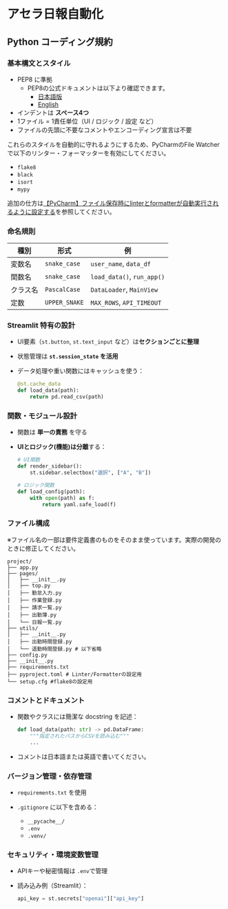 # アセラ日報自動化
## Python コーディング規約

### 基本構文とスタイル

- PEP8 に準拠
  - PEP8の公式ドキュメントは以下より確認できます。
    - [日本語版](https://pep8-ja.readthedocs.io/ja/latest/)
    - [English](https://peps.python.org/pep-0008/)
- インデントは **スペース4つ**
- 1ファイル = 1責任単位（UI / ロジック / 設定 など）
- ファイルの先頭に不要なコメントやエンコーディング宣言は不要

これらのスタイルを自動的に守れるようにするため、PyCharmのFile Watcherで以下のリンター・フォーマッターを有効にしてください。
- `flake8`
- `black`
- `isort`
- `mypy`

追加の仕方は[【PyCharm】ファイル保存時にlinterとformatterが自動実行されるように設定する](https://zenn.dev/horitaka/articles/4fc4a5c19bee22)を参照してください。

### 命名規則

| 種別   | 形式            | 例                          |
|------|---------------|----------------------------|
| 変数名  | `snake_case`  | `user_name`, `data_df`     |
| 関数名  | `snake_case`  | `load_data()`, `run_app()` |
| クラス名 | `PascalCase`  | `DataLoader`, `MainView`   |
| 定数   | `UPPER_SNAKE` | `MAX_ROWS`, `API_TIMEOUT`  |


### Streamlit 特有の設計

- UI要素（`st.button`, `st.text_input` など）は**セクションごとに整理**
- 状態管理は **`st.session_state` を活用**
- データ処理や重い関数にはキャッシュを使う：

  ```python
  @st.cache_data
  def load_data(path):
      return pd.read_csv(path)
  ````

### 関数・モジュール設計

* 関数は **単一の責務** を守る
* **UIとロジック(機能)は分離**する：

  ```python
  # UI関数
  def render_sidebar():
      st.sidebar.selectbox("選択", ["A", "B"])

  # ロジック関数
  def load_config(path):
      with open(path) as f:
          return yaml.safe_load(f)
  ```


### ファイル構成
※ファイル名の一部は要件定義書のものをそのまま使っています。実際の開発のときに修正してください。
```
project/
├── app.py
├── pages/
│   ├── __init__.py
│   ├── top.py
│   ├── 勤怠入力.py
│   ├── 作業登録.py
│   ├── 請求一覧.py
│   ├── 出勤簿.py
│   └── 日報一覧.py
├── utils/
│   ├── __init__.py
│   ├── 出勤時間登録.py
│   └── 退勤時間登録.py # 以下省略
├── config.py
├── __init__.py
├── requirements.txt
├── pyproject.toml # Linter/Formatterの設定用
└── setup.cfg #flake8の設定用
```


### コメントとドキュメント

* 関数やクラスには簡潔な docstring を記述：

  ```python
  def load_data(path: str) -> pd.DataFrame:
      """指定されたパスからCSVを読み込む"""
      ...
  ```
* コメントは日本語または英語で書いてください。

### バージョン管理・依存管理

* `requirements.txt` を使用

* `.gitignore` に以下を含める：

  * `__pycache__/`
  * `.env`
  * `.venv/`



### セキュリティ・環境変数管理

* APIキーや秘密情報は `.env`で管理
* 読み込み例（Streamlit）：

  ```python
  api_key = st.secrets["openai"]["api_key"]
  ```



